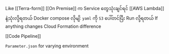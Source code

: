 Like [[Terra-form]]
[[On Premise]] က Service တွေသုံးချင်ရင် [[AWS Lambda]] နဲ့သုံးလို့ရတယ်
Docker compose လိုမျိ: `yaml` ကို `S3` ပေါ်တင်ပြီး Run လို့ရတယ်
If anything changes Cloud Formation difference

[[Code Pipeline]]

`Parameter.json` for varying environment 